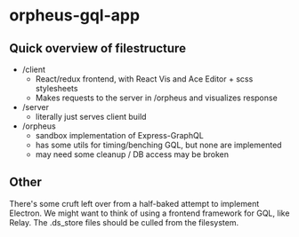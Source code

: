 # orpheus-gql-app

## Quick overview of filestructure
* /client
  * React/redux frontend, with React Vis and Ace Editor + scss stylesheets
  * Makes requests to the server in /orpheus and visualizes response
* /server
  * literally just serves client build
* /orpheus
  * sandbox implementation of Express-GraphQL
  * has some utils for timing/benching GQL, but none are implemented
  * may need some cleanup / DB access may be broken
  
## Other

There's some cruft left over from a half-baked attempt to implement Electron. We might want to think of using a frontend framework for GQL, like Relay. The .ds_store files should be culled from the filesystem.
